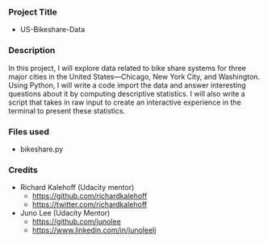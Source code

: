 
### Project Title
- US-Bikeshare-Data

### Description
In this project, I will explore data related to bike share systems for three major cities in the United States—Chicago, New York City, and Washington. Using Python, I will write a code import the data and answer interesting questions about it by computing descriptive statistics. I will also write a script that takes in raw input to create an interactive experience in the terminal to present these statistics.

### Files used
- bikeshare.py

### Credits
- Richard Kalehoff (Udacity mentor)
  - https://github.com/richardkalehoff
  - https://twitter.com/richardkalehoff
- Juno Lee (Udacity Mentor)
  - https://github.com/junolee
  - https://www.linkedin.com/in/junoleelj

